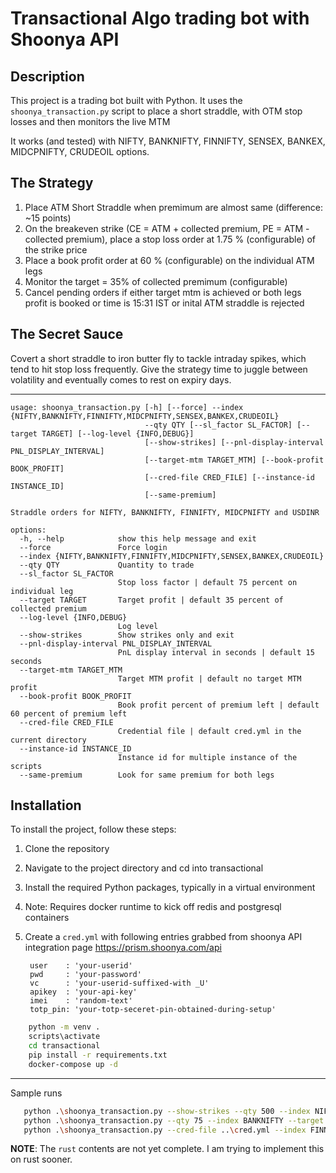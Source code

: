 # Transactional Algo trading bot with Shoonya API

## Description

This project is a trading bot built with Python. It uses the `shoonya_transaction.py` script to place a short straddle, with OTM stop losses and then monitors the live MTM

It works (and tested) with NIFTY, BANKNIFTY, FINNIFTY, SENSEX, BANKEX, MIDCPNIFTY, CRUDEOIL options.

## The Strategy

1. Place ATM Short Straddle when premimum are almost same (difference: ~15 points)
2. On the breakeven strike (CE = ATM + collected premium, PE = ATM - collected premium), place a stop loss order at 1.75 % (configurable) of the strike price
3. Place a book profit order at 60 % (configurable) on the individual ATM legs
4. Monitor the target = 35% of collected premimum (configurable)
5. Cancel pending orders if either target mtm is achieved or both legs profit is booked or time is 15:31 IST or inital ATM straddle is rejected

## The Secret Sauce

Covert a short straddle to iron butter fly to tackle intraday spikes, which tend to hit stop loss frequently. 
Give the strategy time to juggle between volatility and eventually comes to rest on expiry days.

---

```
usage: shoonya_transaction.py [-h] [--force] --index {NIFTY,BANKNIFTY,FINNIFTY,MIDCPNIFTY,SENSEX,BANKEX,CRUDEOIL}
                              --qty QTY [--sl_factor SL_FACTOR] [--target TARGET] [--log-level {INFO,DEBUG}]
                              [--show-strikes] [--pnl-display-interval PNL_DISPLAY_INTERVAL]
                              [--target-mtm TARGET_MTM] [--book-profit BOOK_PROFIT]
                              [--cred-file CRED_FILE] [--instance-id INSTANCE_ID]
                              [--same-premium]

Straddle orders for NIFTY, BANKNIFTY, FINNIFTY, MIDCPNIFTY and USDINR

options:
  -h, --help            show this help message and exit
  --force               Force login
  --index {NIFTY,BANKNIFTY,FINNIFTY,MIDCPNIFTY,SENSEX,BANKEX,CRUDEOIL}
  --qty QTY             Quantity to trade
  --sl_factor SL_FACTOR
                        Stop loss factor | default 75 percent on individual leg
  --target TARGET       Target profit | default 35 percent of collected premium
  --log-level {INFO,DEBUG}
                        Log level
  --show-strikes        Show strikes only and exit
  --pnl-display-interval PNL_DISPLAY_INTERVAL
                        PnL display interval in seconds | default 15 seconds
  --target-mtm TARGET_MTM
                        Target MTM profit | default no target MTM profit
  --book-profit BOOK_PROFIT
                        Book profit percent of premium left | default 60 percent of premium left
  --cred-file CRED_FILE
                        Credential file | default cred.yml in the current directory
  --instance-id INSTANCE_ID
                        Instance id for multiple instance of the scripts
  --same-premium        Look for same premium for both legs
```

## Installation

To install the project, follow these steps:

1. Clone the repository
2. Navigate to the project directory and cd into transactional
3. Install the required Python packages, typically in a virtual environment
4. Note: Requires docker runtime to kick off redis and postgresql containers
5. Create a `cred.yml` with following entries grabbed from shoonya API integration page
   https://prism.shoonya.com/api
   
   ```
    user    : 'your-userid'
    pwd     : 'your-password'
    vc      : 'your-userid-suffixed-with _U'
    apikey  : 'your-api-key'
    imei    : 'random-text'
    totp_pin: 'your-totp-seceret-pin-obtained-during-setup'
   ```
```bash
    python -m venv .
    scripts\activate
    cd transactional
    pip install -r requirements.txt
    docker-compose up -d
```
---

Sample runs

```bash
   python .\shoonya_transaction.py --show-strikes --qty 500 --index NIFTY
   python .\shoonya_transaction.py --qty 75 --index BANKNIFTY --target 0.25
   python .\shoonya_transaction.py --cred-file ..\cred.yml --index FINNIFTY --qty 40 --target-mtm 221.00 --show-strikes
```

**NOTE**: The `rust` contents are not yet complete. I am trying to implement this on rust sooner.
